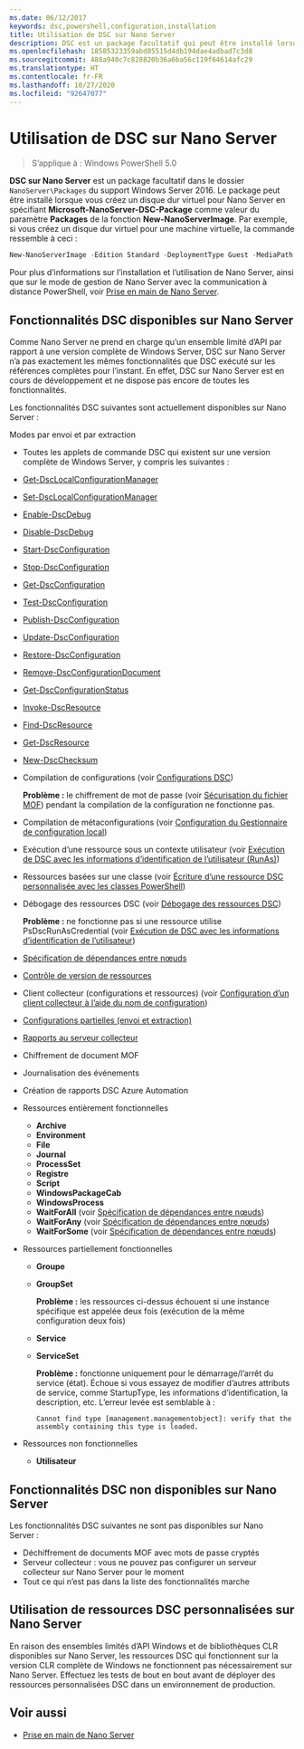 ```yaml
---
ms.date: 06/12/2017
keywords: dsc,powershell,configuration,installation
title: Utilisation de DSC sur Nano Server
description: DSC est un package facultatif qui peut être installé lorsque vous créez un disque dur virtuel pour Windows Nano Server.
ms.openlocfilehash: 18585323359abd85515d4db194dae4adbad7c3d8
ms.sourcegitcommit: 488a940c7c828820b36a6ba56c119f64614afc29
ms.translationtype: HT
ms.contentlocale: fr-FR
ms.lasthandoff: 10/27/2020
ms.locfileid: "92647077"
---
```

# <a name="using-dsc-on-nano-server"></a>Utilisation de DSC sur Nano Server

> S’applique à : Windows PowerShell 5.0

**DSC sur Nano Server** est un package facultatif dans le dossier `NanoServer\Packages` du support Windows Server 2016. Le package peut être installé lorsque vous créez un disque dur virtuel pour Nano Server en spécifiant **Microsoft-NanoServer-DSC-Package** comme valeur du paramètre **Packages** de la fonction **New-NanoServerImage**. Par exemple, si vous créez un disque dur virtuel pour une machine virtuelle, la commande ressemble à ceci :

```powershell
New-NanoServerImage -Edition Standard -DeploymentType Guest -MediaPath f:\ -BasePath .\Base -TargetPath .\Nano1\Nano.vhd -ComputerName Nano1 -Packages Microsoft-NanoServer-DSC-Package
```

Pour plus d’informations sur l’installation et l’utilisation de Nano Server, ainsi que sur le mode de gestion de Nano Server avec la communication à distance PowerShell, voir [Prise en main de Nano Server](/windows-server/get-started/getting-started-with-nano-server).

## <a name="dsc-features-available-on-nano-server"></a>Fonctionnalités DSC disponibles sur Nano Server

Comme Nano Server ne prend en charge qu’un ensemble limité d’API par rapport à une version complète de Windows Server, DSC sur Nano Server n’a pas exactement les mêmes fonctionnalités que DSC exécuté sur les références complètes pour l’instant. En effet, DSC sur Nano Server est en cours de développement et ne dispose pas encore de toutes les fonctionnalités.

Les fonctionnalités DSC suivantes sont actuellement disponibles sur Nano Server :

Modes par envoi et par extraction

- Toutes les applets de commande DSC qui existent sur une version complète de Windows Server, y compris les suivantes :
- [Get-DscLocalConfigurationManager](/powershell/module/PSDesiredStateConfiguration/Get-DscLocalConfigurationManager)
- [Set-DscLocalConfigurationManager](/powershell/module/PSDesiredStateConfiguration/Set-DscLocalConfigurationManager)
- [Enable-DscDebug](/powershell/module/PSDesiredStateConfiguration/Enable-DscDebug)
- [Disable-DscDebug](/powershell/module/PSDesiredStateConfiguration/Disable-DscDebug)
- [Start-DscConfiguration](/powershell/module/psdesiredstateconfiguration/start-dscconfiguration)
- [Stop-DscConfiguration](/powershell/module/PSDesiredStateConfiguration/Stop-DscConfiguration)
- [Get-DscConfiguration](/powershell/module/PSDesiredStateConfiguration/Get-DscConfiguration)
- [Test-DscConfiguration](/powershell/module/psdesiredstateconfiguration/Test-DSCConfiguration)
- [Publish-DscConfiguration](/powershell/module/PSDesiredStateConfiguration/Publish-DscConfiguration)
- [Update-DscConfiguration](/powershell/module/PSDesiredStateConfiguration/Update-DscConfiguration)
- [Restore-DscConfiguration](/powershell/module/PSDesiredStateConfiguration/Restore-DscConfiguration)
- [Remove-DscConfigurationDocument](/powershell/module/PSDesiredStateConfiguration/Remove-DscConfigurationDocument)
- [Get-DscConfigurationStatus](/powershell/module/PSDesiredStateConfiguration/Get-DscConfigurationStatus)
- [Invoke-DscResource](/powershell/module/PSDesiredStateConfiguration/Invoke-DscResource)
- [Find-DscResource](/powershell/module/powershellget/find-dscresource)
- [Get-DscResource](/powershell/module/PSDesiredStateConfiguration/Get-DscResource)
- [New-DscChecksum](/powershell/module/PSDesiredStateConfiguration/New-DSCCheckSum)

- Compilation de configurations (voir [Configurations DSC](../configurations/configurations.md))

  **Problème :** le chiffrement de mot de passe (voir [Sécurisation du fichier MOF](../pull-server/secureMOF.md)) pendant la compilation de la configuration ne fonctionne pas.

- Compilation de métaconfigurations (voir [Configuration du Gestionnaire de configuration local](../managing-nodes/metaConfig.md))

- Exécution d’une ressource sous un contexte utilisateur (voir [Exécution de DSC avec les informations d’identification de l’utilisateur (RunAs)](../configurations/runAsUser.md))

- Ressources basées sur une classe (voir [Écriture d’une ressource DSC personnalisée avec les classes PowerShell](/previous-versions//dn948461(v=technet.10)))

- Débogage des ressources DSC (voir [Débogage des ressources DSC](../troubleshooting/debugResource.md))

  **Problème :** ne fonctionne pas si une ressource utilise PsDscRunAsCredential (voir [Exécution de DSC avec les informations d’identification de l’utilisateur](../configurations/runAsUser.md))

- [Spécification de dépendances entre nœuds](../configurations/crossNodeDependencies.md)

- [Contrôle de version de ressources](../configurations/sxsResource.md)

- Client collecteur (configurations et ressources) (voir [Configuration d’un client collecteur à l’aide du nom de configuration](../pull-server/pullClientConfigNames.md))

- [Configurations partielles (envoi et extraction)](../pull-server/partialConfigs.md)

- [Rapports au serveur collecteur](../pull-server/reportServer.md)

- Chiffrement de document MOF

- Journalisation des événements

- Création de rapports DSC Azure Automation

- Ressources entièrement fonctionnelles

  - **Archive**
  - **Environment**
  - **File**
  - **Journal**
  - **ProcessSet**
  - **Registre**
  - **Script**
  - **WindowsPackageCab**
  - **WindowsProcess**
  - **WaitForAll** (voir [Spécification de dépendances entre nœuds](../configurations/crossNodeDependencies.md))
  - **WaitForAny** (voir [Spécification de dépendances entre nœuds](../configurations/crossNodeDependencies.md))
  - **WaitForSome** (voir [Spécification de dépendances entre nœuds](../configurations/crossNodeDependencies.md))

- Ressources partiellement fonctionnelles

  - **Groupe**
  - **GroupSet**

    **Problème :** les ressources ci-dessus échouent si une instance spécifique est appelée deux fois (exécution de la même configuration deux fois)

  - **Service**
  - **ServiceSet**

    **Problème :** fonctionne uniquement pour le démarrage/l’arrêt du service (état). Échoue si vous essayez de modifier d’autres attributs de service, comme StartupType, les informations d’identification, la description, etc. L’erreur levée est semblable à :

    ```
    Cannot find type [management.managementobject]: verify that the assembly containing this type is loaded.
    ```

- Ressources non fonctionnelles

  - **Utilisateur**

## <a name="dsc-features-not-available-on-nano-server"></a>Fonctionnalités DSC non disponibles sur Nano Server

Les fonctionnalités DSC suivantes ne sont pas disponibles sur Nano Server :

- Déchiffrement de documents MOF avec mots de passe cryptés
- Serveur collecteur : vous ne pouvez pas configurer un serveur collecteur sur Nano Server pour le moment
- Tout ce qui n’est pas dans la liste des fonctionnalités marche

## <a name="using-custom-dsc-resources-on-nano-server"></a>Utilisation de ressources DSC personnalisées sur Nano Server

En raison des ensembles limités d’API Windows et de bibliothèques CLR disponibles sur Nano Server, les ressources DSC qui fonctionnent sur la version CLR complète de Windows ne fonctionnent pas nécessairement sur Nano Server.
Effectuez les tests de bout en bout avant de déployer des ressources personnalisées DSC dans un environnement de production.

## <a name="see-also"></a>Voir aussi

- [Prise en main de Nano Server](/windows-server/get-started/getting-started-with-nano-server)
